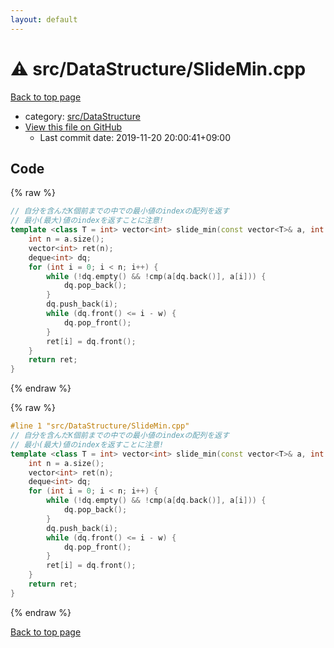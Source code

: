 ```yaml
---
layout: default
---
```


<!-- mathjax config similar to math.stackexchange -->
<script type="text/javascript" async
  src="https://cdnjs.cloudflare.com/ajax/libs/mathjax/2.7.5/MathJax.js?config=TeX-MML-AM_CHTML">
</script>
<script type="text/x-mathjax-config">
  MathJax.Hub.Config({
    TeX: { equationNumbers: { autoNumber: "AMS" }},
    tex2jax: {
      inlineMath: [ ['$','$'] ],
      processEscapes: true
    },
    "HTML-CSS": { matchFontHeight: false },
    displayAlign: "left",
    displayIndent: "2em"
  });
</script>

<script type="text/javascript" src="https://cdnjs.cloudflare.com/ajax/libs/jquery/3.4.1/jquery.min.js"></script>
<script src="https://cdn.jsdelivr.net/npm/jquery-balloon-js@1.1.2/jquery.balloon.min.js" integrity="sha256-ZEYs9VrgAeNuPvs15E39OsyOJaIkXEEt10fzxJ20+2I=" crossorigin="anonymous"></script>
<script type="text/javascript" src="../../../assets/js/copy-button.js"></script>
<link rel="stylesheet" href="../../../assets/css/copy-button.css" />


# :warning: src/DataStructure/SlideMin.cpp

<a href="../../../index.html">Back to top page</a>

* category: <a href="../../../index.html#e73c6b5872115ad0f2896f8e8476ef39">src/DataStructure</a>
* <a href="{{ site.github.repository_url }}/blob/master/src/DataStructure/SlideMin.cpp">View this file on GitHub</a>
    - Last commit date: 2019-11-20 20:00:41+09:00




## Code

<a id="unbundled"></a>
{% raw %}
```cpp
// 自分を含んだK個前までの中での最小値のindexの配列を返す
// 最小(最大)値のindexを返すことに注意!
template <class T = int> vector<int> slide_min(const vector<T>& a, int w, function<bool(T, T)> cmp = less<T>()) {
    int n = a.size();
    vector<int> ret(n);
    deque<int> dq;
    for (int i = 0; i < n; i++) {
        while (!dq.empty() && !cmp(a[dq.back()], a[i])) {
            dq.pop_back();
        }
        dq.push_back(i);
        while (dq.front() <= i - w) {
            dq.pop_front();
        }
        ret[i] = dq.front();
    }
    return ret;
}

```
{% endraw %}

<a id="bundled"></a>
{% raw %}
```cpp
#line 1 "src/DataStructure/SlideMin.cpp"
// 自分を含んだK個前までの中での最小値のindexの配列を返す
// 最小(最大)値のindexを返すことに注意!
template <class T = int> vector<int> slide_min(const vector<T>& a, int w, function<bool(T, T)> cmp = less<T>()) {
    int n = a.size();
    vector<int> ret(n);
    deque<int> dq;
    for (int i = 0; i < n; i++) {
        while (!dq.empty() && !cmp(a[dq.back()], a[i])) {
            dq.pop_back();
        }
        dq.push_back(i);
        while (dq.front() <= i - w) {
            dq.pop_front();
        }
        ret[i] = dq.front();
    }
    return ret;
}

```
{% endraw %}

<a href="../../../index.html">Back to top page</a>

